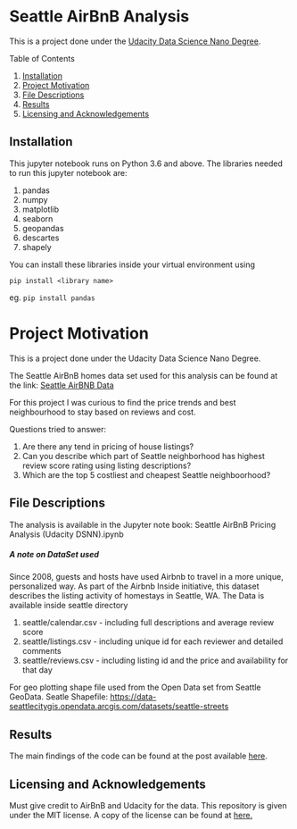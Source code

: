# Seattle AirBnB Analysis

This is a project done under the [Udacity Data Science Nano Degree](https://www.udacity.com/course/data-scientist-nanodegree--nd025).

Table of Contents
1. [Installation](#installation)
2. [Project Motivation](#motivation)
3. [File Descriptions](#files)
4. [Results](#results)
5. [Licensing and Acknowledgements](#licensing)

##  Installation <a name="installation"></a>
This jupyter notebook runs on Python 3.6 and above. The libraries needed to run this  jupyter notebook are:
1. pandas
2. numpy
3. matplotlib
4. seaborn
5. geopandas
6. descartes
7. shapely

You can install these libraries inside your virtual environment using

`pip install <library name>`

eg. `pip install pandas`

# Project Motivation <a name="motivation"></a>
This is a project done under the Udacity Data Science Nano Degree.

The Seattle AirBnB homes data set used for this analysis can be found at the link: [Seattle AirBNB Data](https://www.kaggle.com/airbnb/seattle/data)

For this project I was curious to find the price trends and best neighbourhood to stay based on reviews and cost.

Questions tried to answer:
1. Are there any tend in pricing of house listings?
2. Can you describe which part of Seattle neighborhood has highest review score rating using listing descriptions?
3. Which are the top 5 costliest and cheapest Seattle neighboorhood?

## File Descriptions <a name="files"></a>

The analysis is available in the Jupyter note book: Seattle AirBnB Pricing Analysis (Udacity DSNN).ipynb

##### A note on DataSet used
Since 2008, guests and hosts have used Airbnb to travel in a more unique, personalized way. As part of the Airbnb Inside initiative, this dataset describes the listing activity of homestays in Seattle, WA.
The Data is available inside seattle directory
1. seattle/calendar.csv - including full descriptions and average review score
2. seattle/listings.csv - including unique id for each reviewer and detailed comments
3. seattle/reviews.csv  - including listing id and the price and availability for that day

For geo plotting shape file used from the Open Data set from Seattle GeoData.
Seatle Shapefile: https://data-seattlecitygis.opendata.arcgis.com/datasets/seattle-streets



## Results<a name="results"></a>

The main findings of the code can be found at the post available [here]().

## Licensing and Acknowledgements<a name="licensing"></a>

Must give credit to AirBnB and Udacity for the data. This repository is given under the MIT license. A copy of the license can be found at [here.](https://github.com/vasthav/Seattle_AirBNB_data_analysis/blob/master/LICENSE)
